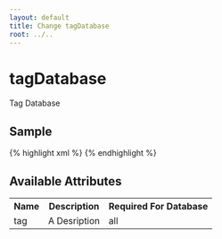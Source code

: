 ```yaml
---
layout: default
title: Change tagDatabase
root: ../..
---
```


# tagDatabase #

Tag Database

## Sample ##

{% highlight xml %}
<tagDatabase tag="A String"></tagDatabase>
{% endhighlight %}

## Available Attributes ##

<table>
<tr><th>Name</th><th>Description</th><th>Required For Database</th></tr>
<tr><td>tag</td><td>A Desription</td><td>all</td></tr>
</table>
